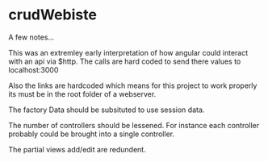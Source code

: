 crudWebiste
===========
A few notes...

This was an extremley early interpretation of how angular could interact with an api via $http. The calls are hard coded to send there values to localhost:3000

Also the links are hardcoded which means for this project to work properly its must be in the root folder of a webserver.

The factory Data should be subsituted to use session data.

The number of controllers should be lessened. For instance each controller probably could be brought into a single controller.

The partial views add/edit are redundent.
